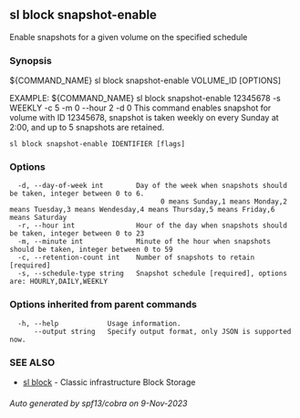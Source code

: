 ## sl block snapshot-enable

Enable snapshots for a given volume on the specified schedule

### Synopsis

${COMMAND_NAME} sl block snapshot-enable VOLUME_ID [OPTIONS]

EXAMPLE:
   ${COMMAND_NAME} sl block snapshot-enable 12345678 -s WEEKLY -c 5 -m 0 --hour 2 -d 0
   This command enables snapshot for volume with ID 12345678, snapshot is taken weekly on every Sunday at 2:00, and up to 5 snapshots are retained.

```
sl block snapshot-enable IDENTIFIER [flags]
```

### Options

```
  -d, --day-of-week int        Day of the week when snapshots should be taken, integer between 0 to 6. 
                                     0 means Sunday,1 means Monday,2 means Tuesday,3 means Wendesday,4 means Thursday,5 means Friday,6 means Saturday
  -r, --hour int               Hour of the day when snapshots should be taken, integer between 0 to 23
  -m, --minute int             Minute of the hour when snapshots should be taken, integer between 0 to 59
  -c, --retention-count int    Number of snapshots to retain [required]
  -s, --schedule-type string   Snapshot schedule [required], options are: HOURLY,DAILY,WEEKLY
```

### Options inherited from parent commands

```
  -h, --help            Usage information.
      --output string   Specify output format, only JSON is supported now.
```

### SEE ALSO

* [sl block](sl_block.md)	 - Classic infrastructure Block Storage

###### Auto generated by spf13/cobra on 9-Nov-2023
